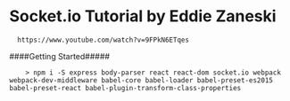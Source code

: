 # Socket.io Tutorial by Eddie Zaneski

```
  https://www.youtube.com/watch?v=9FPkN6ETqes
```

####Getting Started#####

```
	> npm i -S express body-parser react react-dom socket.io webpack webpack-dev-middleware babel-core babel-loader babel-preset-es2015 babel-preset-react babel-plugin-transform-class-properties
```
